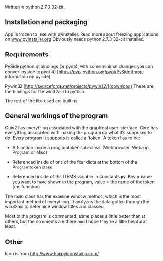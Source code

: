 Written in python 2.7.3 32-bit.

Installation and packaging
--------------------------
App is frozen to .exe with pyinstaller.
Read more about freezing applications on www.pyinstaller.org
Obviously needs python 2.7.3 32-bit installed.

Requirements
------------
PySide python qt bindings (or pyqt4, with some minimal changes you can convert pyside to pyqt 4)
[https://pypi.python.org/pypi/PySide](more information on pyside)

Pywin32
[http://sourceforge.net/projects/pywin32/](download)
These are the bindings for the win32api to python. 

The rest of the libs used are builtins.

General workings of the program
-------------------------------
Guiv2 has everything associated with the graphical user interface.
Core has everything associated with making the program do what it's supposed to do.
Every program it supports is called a 'token'. 
A token has to be:

- A function inside a programtoken sub-class. (Webbrowser, Webapp, Program or Misc)

- Referenced inside of one of the four dicts at the bottom of the Programtoken class

- Referenced inside of the ITEMS variable in Constants.py. Key = name you want to have shown in the program, value = the name of the token (the function)

The main class has the examine window method, which is the most important method of everything. It analyzes the data gotten through the win32api to determine window titles and classes.

Most of the program is commented, some places a little better than at others, but the comments are there and I hope they're a little helpful at least.

Other
-----
Icon is from http://www.happyiconstudio.com/
